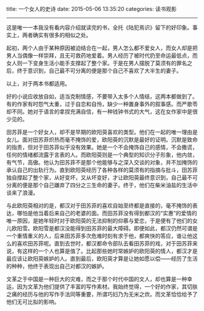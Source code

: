title: 一个女人的史诗
date: 2015-05-06 13:35:20
categories: 读书观影

---

这是唯一一本我没有看内容介绍就读完的书，全托《陆犯焉识》留下的好印象。事实上，两者确实有很多的相似之处。

<!--more-->

起初，两个人由于某种原因被迫结合在一起，男人怎么都不爱女人，而女人却是把男人当偶像一样崇拜，且无可救药地爱着。男人经历了被时代扔至命运最低点，而女人则一下变身生活小能手支撑起了整个家。于是在男人摆脱了莫须有的罪名之后，终于意识到，自己最不可分离的便是那个自己不喜欢了大半生的妻子。

以上，对于两本书都适用。

好的小说应收放自如，适当克制情感，不要带入太多个人情结，这两本都做到了。有的作家有时怨气太重，过于自恋和自怜，缺少一种置身事外的叙事感。而严歌苓却不同。她对于语言的拿捏充满自信，有一种钱钟书式的大气，这在女作家中是很少见的。

田苏菲是一个好女人，却不是早期的欧阳萸喜欢的类型。他们在一起的唯一理由是女儿。面对田苏菲炽热而毫不掩饰的爱，欧阳萸的沉默是最好的证明。沉默是致命的指责，但对于田苏菲似乎没有效果。她是一个不会掩饰自己的感情，不会撒谎，任何的情绪都流露于言表的人。而欧阳萸则是一个典型的知识分子形象，他内敛，有气节，高傲。他认为田苏菲不是那个他能够与之深入交谈的对象，并不加掩饰的承认自己的出轨行为。直到欧阳萸经历了各种各样的莫须有的指摘与批斗，田苏菲独自撑起了整个家，从好变坏，又从坏变好，才让欧阳萸最终意识到，自己最不可分离的便是那个自己嫌弃了四分之三生命的妻子。终于，他们在柴米油盐的生活中谈来了浪漫。

与此欧阳萸相对的是，都汉对于田苏菲的喜欢自始至终都是直接的，毫不掩饰的表达，哪怕是他当着后来自己的老婆的面。而田苏菲没有得到都汉的“实惠”的爱情的唯一原因，是她年轻时对于欧阳萸的无法抑制的仰慕与爱恋，于是便有了他们的女儿欧阳雪。欧阳雪是都汉没能得到田苏菲的最大障碍。即便如此，都汉仍然可谓是一个重情重义的人，后来田苏菲多次危难时刻有求于他，都爽快的答应，谁让他这么的喜欢田苏菲呢。直到去世时，都汉都命令部队去看田苏菲的戏，对于田苏菲来说，有这样的一个人也算是值了。比起那些她时常嫉妒的欧阳萸的情人，都汉才是最应该让欧阳萸嫉妒的人。直到最后，欧阳萸才算是让她如愿以偿——经历了生活的种种，他终于表现出自己对都汉的嫉妒。

文革之于中国是一种巨大的灾难，而之于那个时代中国的文人，却也算是一种幸运，因为文革为他们提供了丰富的写作素材。我始终觉得，一个好的作家，其切肤之痛的经历与他的写作手法同等重要，所谓巧妇乃为无米之炊。而文革恰恰给予了他们无可比拟的影响。